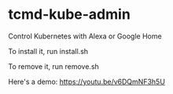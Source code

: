 # tcmd-kube-admin
Control Kubernetes with Alexa or Google Home

To install it, run install.sh

To remove it, run remove.sh

Here's a demo:  https://youtu.be/v6DQmNF3h5U